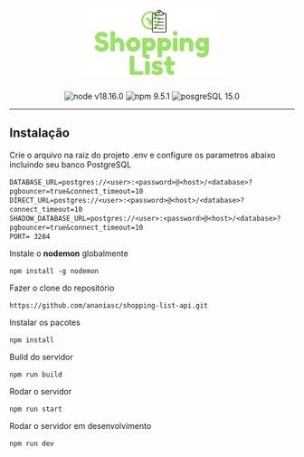 <h1 align="center">
    <img alt="Shopping List" src=".docs/shopping-list.png" height="120px" />
</h1>

<p align="center">
  <img alt="node v18.16.0" src="https://img.shields.io/badge/node-v18.16.0-blue"/>
  <img alt="npm 9.5.1" src="https://img.shields.io/badge/npm-9.5.1-blue"/>
  <img alt="posgreSQL 15.0" src="https://img.shields.io/badge/postgreSQL-15.0-blue"/>
</p>

---

## Instalação

Crie o arquivo na raiz do projeto .env e configure os parametros abaixo incluindo seu banco PostgreSQL

```
DATABASE_URL=postgres://<user>:<password>@<host>/<database>?pgbouncer=true&connect_timeout=10
DIRECT_URL=postgres://<user>:<password>@<host>/<database>?connect_timeout=10
SHADOW_DATABASE_URL=postgres://<user>:<password>@<host>/<database>?pgbouncer=true&connect_timeout=10
PORT= 3284
```

Instale o **nodemon** globalmente

```
npm install -g nodemon
```

Fazer o clone do repositório

```
https://github.com/ananiasc/shopping-list-api.git
```

Instalar os pacotes

```
npm install
```

Build do servidor

```
npm run build
```

Rodar o servidor

```
npm run start
```

Rodar o servidor em desenvolvimento

```
npm run dev
```
